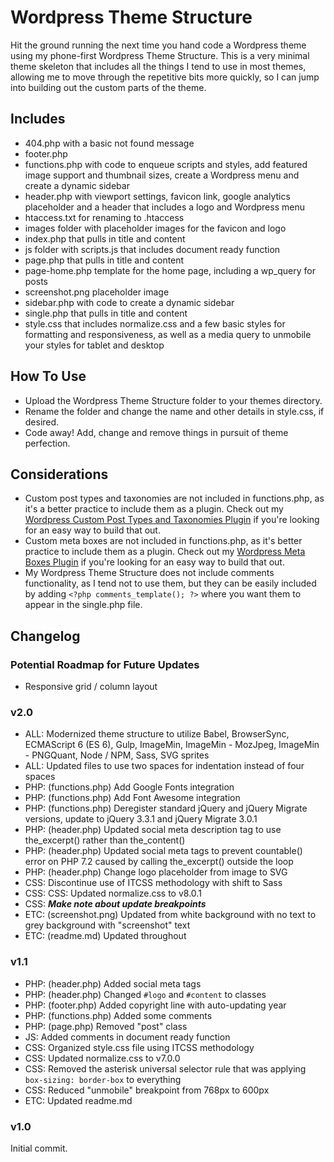 # Wordpress Theme Structure

Hit the ground running the next time you hand code a Wordpress theme using my phone-first Wordpress Theme Structure. This is a very minimal theme skeleton that includes all the things I tend to use in most themes, allowing me to move through the repetitive bits more quickly, so I can jump into building out the custom parts of the theme.

## Includes

* 404.php with a basic not found message
* footer.php
* functions.php with code to enqueue scripts and styles, add featured image support and thumbnail sizes, create a Wordpress menu and create a dynamic sidebar
* header.php with viewport settings, favicon link, google analytics placeholder and a header that includes a logo and Wordpress menu
* htaccess.txt for renaming to .htaccess
* images folder with placeholder images for the favicon and logo
* index.php that pulls in title and content
* js folder with scripts.js that includes document ready function
* page.php that pulls in title and content
* page-home.php template for the home page, including a wp_query for posts
* screenshot.png placeholder image
* sidebar.php with code to create a dynamic sidebar
* single.php that pulls in title and content
* style.css that includes normalize.css and a few basic styles for formatting and responsiveness, as well as a media query to unmobile your styles for tablet and desktop

## How To Use

* Upload the Wordpress Theme Structure folder to your themes directory.
* Rename the folder and change the name and other details in style.css, if desired.
* Code away! Add, change and remove things in pursuit of theme perfection.

## Considerations

* Custom post types and taxonomies are not included in functions.php, as it's a better practice to include them as a plugin. Check out my [Wordpress Custom Post Types and Taxonomies Plugin](https://github.com/asheabbott/wordpress-custom-post-types-taxonomies) if you're looking for an easy way to build that out.
* Custom meta boxes are not included in functions.php, as it's better practice to include them as a plugin. Check out my [Wordpress Meta Boxes Plugin](https://github.com/asheabbott/wordpress-meta-boxes) if you're looking for an easy way to build that out.
* My Wordpress Theme Structure does not include comments functionality, as I tend not to use them, but they can be easily included by adding `<?php comments_template(); ?>` where you want them to appear in the single.php file.

## Changelog

### Potential Roadmap for Future Updates
* Responsive grid / column layout

### v2.0
* ALL: Modernized theme structure to utilize Babel, BrowserSync, ECMAScript 6 (ES 6), Gulp, ImageMin, ImageMin - MozJpeg, ImageMin - PNGQuant, Node / NPM, Sass, SVG sprites
* ALL: Updated files to use two spaces for indentation instead of four spaces
* PHP: (functions.php) Add Google Fonts integration
* PHP: (functions.php) Add Font Awesome integration
* PHP: (functions.php) Deregister standard jQuery and jQuery Migrate versions, update to jQuery 3.3.1 and jQuery Migrate 3.0.1
* PHP: (header.php) Updated social meta description tag to use the_excerpt() rather than the_content()
* PHP: (header.php) Updated social meta tags to prevent countable() error on PHP 7.2 caused by calling the_excerpt() outside the loop
* PHP: (header.php) Change logo placeholder from image to SVG
* CSS: Discontinue use of ITCSS methodology with shift to Sass
* CSS: CSS: Updated normalize.css to v8.0.1
* CSS: ***Make note about update breakpoints***
* ETC: (screenshot.png) Updated from white background with no text to grey background with "screenshot" text
* ETC: (readme.md) Updated throughout

### v1.1
* PHP: (header.php) Added social meta tags
* PHP: (header.php) Changed `#logo` and `#content` to classes
* PHP: (footer.php) Added copyright line with auto-updating year
* PHP: (functions.php) Added some comments
* PHP: (page.php) Removed "post" class
* JS:  Added comments in document ready function
* CSS: Organized style.css file using ITCSS methodology
* CSS: Updated normalize.css to v7.0.0
* CSS: Removed the asterisk universal selector rule that was applying `box-sizing: border-box` to everything
* CSS: Reduced "unmobile" breakpoint from 768px to 600px
* ETC: Updated readme.md


### v1.0
Initial commit.